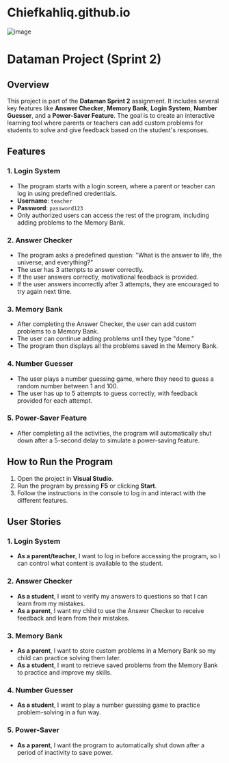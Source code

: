 # Chiefkahliq.github.io
![image](https://github.com/user-attachments/assets/61f79df5-ff28-4524-a4ea-833056379922)
# Dataman Project (Sprint 2)

## Overview
This project is part of the **Dataman Sprint 2** assignment. It includes several key features like **Answer Checker**, **Memory Bank**, **Login System**, **Number Guesser**, and a **Power-Saver Feature**. The goal is to create an interactive learning tool where parents or teachers can add custom problems for students to solve and give feedback based on the student's responses.

## Features
### 1. Login System
- The program starts with a login screen, where a parent or teacher can log in using predefined credentials.
- **Username**: `teacher`
- **Password**: `password123`
- Only authorized users can access the rest of the program, including adding problems to the Memory Bank.

### 2. Answer Checker
- The program asks a predefined question: "What is the answer to life, the universe, and everything?"
- The user has 3 attempts to answer correctly.
- If the user answers correctly, motivational feedback is provided.
- If the user answers incorrectly after 3 attempts, they are encouraged to try again next time.

### 3. Memory Bank
- After completing the Answer Checker, the user can add custom problems to a Memory Bank.
- The user can continue adding problems until they type "done."
- The program then displays all the problems saved in the Memory Bank.

### 4. Number Guesser
- The user plays a number guessing game, where they need to guess a random number between 1 and 100.
- The user has up to 5 attempts to guess correctly, with feedback provided for each attempt.

### 5. Power-Saver Feature
- After completing all the activities, the program will automatically shut down after a 5-second delay to simulate a power-saving feature.

## How to Run the Program
1. Open the project in **Visual Studio**.
2. Run the program by pressing **F5** or clicking **Start**.
3. Follow the instructions in the console to log in and interact with the different features.

## User Stories
### 1. Login System
- **As a parent/teacher**, I want to log in before accessing the program, so I can control what content is available to the student.

### 2. Answer Checker
- **As a student**, I want to verify my answers to questions so that I can learn from my mistakes.
- **As a parent**, I want my child to use the Answer Checker to receive feedback and learn from their mistakes.

### 3. Memory Bank
- **As a parent**, I want to store custom problems in a Memory Bank so my child can practice solving them later.
- **As a student**, I want to retrieve saved problems from the Memory Bank to practice and improve my skills.

### 4. Number Guesser
- **As a student**, I want to play a number guessing game to practice problem-solving in a fun way.

### 5. Power-Saver
- **As a parent**, I want the program to automatically shut down after a period of inactivity to save power.
